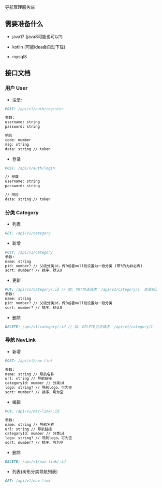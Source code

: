 导航管理服务端

## 需要准备什么

- java17 (java8可能也可以?)

- kotlin (可能idea会自动下载)

- mysql8

## 接口文档

### 用户 User

- 注册: 
```markdown
POST: /api/v1/auth/register

参数:
username: string
password: string

响应
code: number
msg: string
data: string // token
```

- 登录
```markdown
POST: /api/v/auth/login

// 参数
username: string
password: string

// 响应
data: string // token
```

### 分类 Category
- 列表
```markdown
GET: /api/v1/category
```

- 新增
```markdown
POST: /api/v1/category
参数:
name: string
pid: number? // 父级分类id，传0或者null则设置为一级分类 (带?的为非必传)
sort: number? // 排序，默认0
```

- 更新
```markdown
PUT: /api/v1/category/:id // 如: PUT方法请求 '/api/v1/category/1' 即更新id=1的分类
参数:
name: string
pid: number? // 父级分类id，传0或者null则设置为一级分类
sort: number? // 排序，默认0
```

- 删除
```markdown
DELETE: /api/v1/category/:id // 如: DELETE方法请求 '/api/v1/category/1' 即删除id=1的分类
```

### 导航 NavLink
- 新增
```markdown
POST: /api/v1/nav-link

参数:
name: string // 导航名称
url: string // 导航链接
categoryId: number // 分类id
logo: string? // 导航logo，可为空
sort: number? // 排序，可为空
```

- 编辑
```markdown
PUT: /api/v1/nav-link/:id

参数:
name: string // 导航名称
url: string // 导航链接
categoryId: number // 分类id
logo: string? // 导航logo，可为空
sort: number? // 排序，可为空
```

- 删除
```markdown
DELETE: /api/v1/nav-link/:id
```

- 列表(树形分类导航列表)
```markdown
GET: /api/v1/nav-link
```